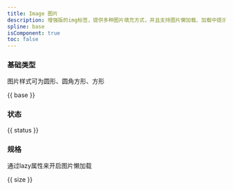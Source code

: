 ```yaml
---
title: Image 图片
description: 增强版的img标签，提供多种图片填充方式，并且支持图片懒加载、加载中提示、加载失败提示。
spline: base
isComponent: true
toc: false
---
```


### 基础类型

图片样式可为圆形、圆角方形、方形

{{ base }}

### 状态


{{ status }}

### 规格

通过lazy属性来开启图片懒加载

{{ size }}

